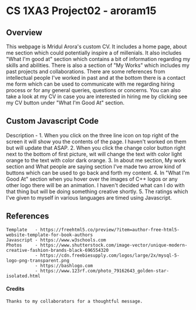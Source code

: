 # CS 1XA3 Project02 - aroram15

## Overview
   This webpage is Mridul Arora's custom CV. It includes a home page, about me section which could potentially inspire a of   millenials. It also includes "What I'm good at" section which contains a bit of information regarding my skills and abilities. There is also a section of "My Works" which includes my past projects and collaborations. There are some references from intellectual people I've worked in past and at the bottom there is a contact me form which can be used to communicate with me regarding hiring process or for any general queries, questions or concerns. You can also take a look at my CV in case you are interested in hiring me by clicking see my CV button under "What I'm Good At" section. 
  
  
## Custom Javascript Code
   Description - 1. When you click on the three line icon on top right of the screen it will show you the contents of the
                    page. I haven't worked on them but will update that ASAP.
                 2. When you click the change color button right next to the bottom of first picture, wit will change the text 
                    with color light orange to the text with color dark orange.
                 3. In about me section, My work section and What people are saying section I've made two arrow kind of
                    buttons which can be used to go back and forth my content.
                 4. In "What I'm Good At" section when you hover over the images of C++ logos or any other logo there will be 
                    an animation. I haven't decided what can I do with that thing but will be doing something creative
                    shortly.
                 5. The ratings which I've given to myself in various languages are timed using Javascript.
                
 ## References
    Template   - https://freehtml5.co/preview/?item=author-free-html5-website-template-for-book-authors
    Javascript - https://www.w3schools.com
    Photos     - https://www.shutterstock.com/image-vector/unique-modern-creative-fashion-brands-black-696554320
               - https://cdn.freebiesupply.com/logos/large/2x/mysql-5-logo-png-transparent.png
               - https://bashlogo.com
               - https://www.123rf.com/photo_79162643_golden-star-isolated.html
      
#### Credits
    Thanks to my collaborators for a thoughtful message.
